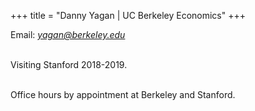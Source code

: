 +++
title = "Danny Yagan | UC Berkeley Economics"
+++


Email: *<a href="mailto:yagan@berkeley.edu">yagan@berkeley.edu</a>*
<br><br>

Visiting Stanford 2018-2019.
<br><br>

Office hours by appointment at Berkeley and Stanford.
